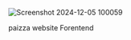 ![Screenshot 2024-12-05 100059](https://github.com/user-attachments/assets/76475e29-99a1-420b-97dc-c1bbc6485550)



paizza website Forentend 

